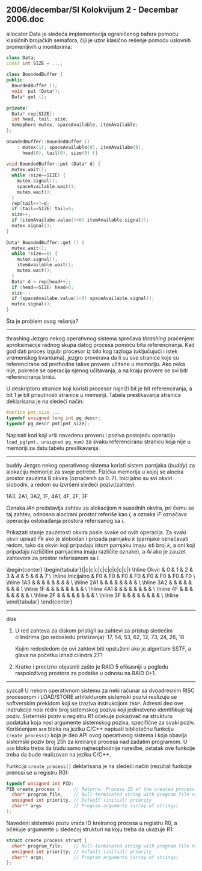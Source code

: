 2006/decembar/SI Kolokvijum 2 - Decembar 2006.doc
--------------------------------------------------------------------------------
allocator
Data je sledeća implementacija ograničenog bafera pomoću klasičnih brojačkih semafora, čiji je uzor klasično rešenje pomoću uslovnih promenljivih u monitorima: 
```cpp
class Data; 
const int SIZE = ...; 
 
class BoundedBuffer { 
public: 
  BoundedBuffer (); 
  void  put (Data*); 
  Data* get (); 
 
private: 
  Data* rep[SIZE]; 
  int head, tail, size; 
  Semaphore mutex, spaceAvailable, itemAvailable; 
}; 
 
BoundedBuffer::BoundedBuffer () 
    : mutex(1), spaceAvailable(0), itemAvailabe(0), 
      head(0), tail(0), size(0) {} 
 
void BoundedBuffer::put (Data* d) { 
  mutex.wait(); 
  while (size==SIZE) { 
    mutex.signal(); 
    spaceAvailable.wait(); 
    mutex.wait(); 
  }   
  rep[tail++]=d; 
  if (tail==SIZE) tail=0; 
  size++; 
  if (itemAvailabe.value()<0) itemAvailable.signal(); 
  mutex.signal(); 
} 
 
Data* BoundedBuffer::get () { 
  mutex.wait(); 
  while (size==0) { 
    mutex.signal(); 
    itemAvailable.wait(); 
    mutex.wait(); 
  }   
  Data* d = rep[head++]; 
  if (head==SIZE) head=0; 
  size--; 
  if (spaceAvailabe.value()<0) spaceAvailable.signal(); 
  mutex.signal(); 
} 
```
Šta je problem ovog rešenja? 

--------------------------------------------------------------------------------
thrashing
Jezgro nekog operativnog sistema sprečava *thrashing* praćenjem aproksimacije radnog skupa datog procesa pomoću bita referenciranja. Kad god dati proces izgubi procesor iz bilo kog razloga (uključujući i istek vremenskog kvantuma), jezgro proverava da li su sve stranice koje su referencirane od prethodne takve provere učitane u memoriju. Ako neka nije, pokreće se operacija njenog učitavanja, a na kraju provere se svi biti referenciranja brišu. 

U deskriptoru stranice koji koristi procesor najniži bit je bit referenciranja, a bit 1 je bit prisutnosti stranice u memoriji. Tabela preslikavanja stranica deklarisana je na sledeći način: 
```cpp
#define pmt_size ... 
typedef unsigned long int pg_descr; 
typedef pg_descr pmt[pmt_size]; 
```
Napisati  kod  koji  vrši  navedenu  proveru  i  poziva  postojeću  operaciju `load_pg(pmt, unsigned pg_num)` za  svaku referenciranu stranicu  koja  nije  u  memoriji za  datu   tabelu preslikavanja. 

--------------------------------------------------------------------------------
buddy
Jezgro nekog operativnog sistema koristi sistem parnjaka (*buddy*) za alokaciju memorije za svoje potrebe. Fizička memorija u kojoj se alocira prostor zauzima 8 okvira (označenih sa 0..7). Inicijalno su svi okviri slobodni, a redom su izvršeni sledeći pozivi/zahtevi: 

1A3, 2A1, 3A2, 1F, 4A1, 4F, 2F, 3F 

Oznaka $iAn$ predstavlja zahtev  za  alokacijom $n$ susednih  okvira,  pri  čemu  se  taj  zahtev, odnosno alocirani prostor referiše kao $i$, a oznaka $iF$ označava operaciju oslobađanja prostora referisanog sa $i$. 

Prikazati stanje zauzetosti okvira posle svake    od ovih operacija. Za svaki okvir upisati $Fk$ ako je slobodan i pripada parnjaku $k$ (parnjake označavati redom, tako da okviri koji pripadaju istom parnjaku imaju isti broj $k$, a oni koji pripadaju različitim parnjacima imaju različite oznake), a $Ai$ ako je zauzet zahtevom za prostor referisanom sa $i$. 

\begin{center}
\begin{tabular}{|c|c|c|c|c|c|c|c|c|}
\hline
Okvir & 0 & 1 & 2 & 3 & 4 & 5 & 6 & 7 \\
\hline
Inicijalno & F0 & F0 & F0 & F0 & F0 & F0 & F0 & F0 \\
\hline
1A3 & & & & & & & & \\
\hline
2A1 & & & & & & & & \\
\hline
3A2 & & & & & & & & \\
\hline
1F & & & & & & & & \\
\hline
4A1 & & & & & & & & \\
\hline
4F & & & & & & & & \\
\hline
2F & & & & & & & & \\
\hline
3F & & & & & & & & \\
\hline
\end{tabular}
\end{center}

--------------------------------------------------------------------------------
disk
1. U  red  zahteva  za  diskom pristigli  su  zahtevi  za  pristup  sledećim  cilindrima  (po redosledu pristizanja): 17, 54, 53, 62, 12, 73, 24, 26, 18 

   Kojim redosledom će ovi zahtevi biti opsluženi ako je algoritam SSTF, a glava na početku iznad cilindra 27? 
2. Kratko i precizno objasniti zašto je RAID 5 efikasniji u pogledu raspoloživog prostora za podatke u odnosu na RAID 0+1. 

--------------------------------------------------------------------------------
syscall
U  nekom  operativnom  sistemu  za  neki  računar  sa  dvoadresnim  RISC  procesorom  i LOAD/STORE  arhitekturom  sistemski  pozivi  realizuju  se  softverskim  prekidom  koji  se izaziva instrukcijom `TRAP`. Adresni deo ove instrukcije nosi redni broj sistemskog poziva koji jedinstveno  identifikuje  taj  poziv.  Sistemski  poziv  u  registru  R1  očekuje  pokazivač  na strukturu  podataka  koja  nosi  argumente  sistemskog  poziva,  specifične  za svaki poziv. Korišćenjem `asm` bloka na jeziku C/C++ napisati bibliotečnu funkciju `create_process()` koja je deo API ovog operativnog sistema i koja obavlja sistemski poziv broj 25h za kreiranje procesa nad zadatim programom. U `asm` bloku treba da budu samo najneophodnije naredbe, ostatak ove funkcije treba da bude realizovan na jeziku C/C++. 

Funkcija `create_process()` deklarisana je na sledeći način (rezultat funkcije prenosi se u registru R0): 
```cpp
typedef unsigned int PID; 
PID create_process (     // Returns: Process ID of the created process 
  char* program_file,    // Null-terminated string with program file name 
  unsigned int priority, // Default (initial) priority 
  char** args            // Program arguments (array of strings) 
); 
```
Navedeni sistemski poziv vraća ID kreiranog procesa u registru R0, a očekuje argumente u sledećoj strukturi na koju treba da ukazuje R1: 
```cpp
struct create_process_struct {  
  char* program_file;    // Null-terminated string with program file name 
  unsigned int priority; // Default (initial) priority 
  char** args;           // Program arguments (array of strings) 
}; 
```
